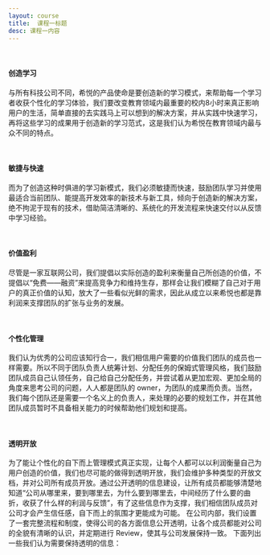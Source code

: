 ```yaml
---
layout: course
title:  课程一标题
desc: 课程一内容
---
```


&nbsp;&nbsp;

#### 创造学习
与所有科技公司不同，希悦的产品使命是要创造新的学习模式，来帮助每一个学习者收获个性化的学习体验，我们要改变教育领域内最重要的校内8小时来真正影响用户的生活，简单直接的去实践马上可以想到的解决方案，并从实践中快速学习，再将这些学习的成果用于创造新的学习范式，这是我们认为希悦在教育领域内最与众不同的特点。

&nbsp;&nbsp;

#### 敏捷与快速
而为了创造这种时俱进的学习新模式，我们必须敏捷而快速，鼓励团队学习并使用最适合当前团队、能提高开发效率的新技术与新工具，倾向于创造新的解决方案，绝不拘泥于现有的技术，借助简洁清晰的、系统化的开发流程来快速交付以从反馈中学习经验。

&nbsp;&nbsp;

#### 价值盈利
尽管是一家互联网公司，我们提倡以实际创造的盈利来衡量自己所创造的价值，不提倡以“免费——融资”来提高竞争力和维持生存，那样会让我们模糊了自己对于用户的真正价值的认知，放大了一些看似光鲜的需求，因此从成立以来希悦也都是靠利润来支撑团队的扩张与业务的发展。

&nbsp;&nbsp;

#### 个性化管理
我们认为优秀的公司应该知行合一，我们相信用户需要的价值我们团队的成员也一样需要。所以不同于团队负责人统筹计划、分配任务的保姆式管理风格，我们鼓励团队成员自己认领任务，自己给自己分配任务，并尝试着从更加宏观、更加全局的角度来思考公司的问题，人人都是团队的 owner，为团队的成果而负责。当然，我们每个团队还是需要一个名义上的负责人，来处理的必要的规划工作，并在其他团队成员暂时不具备相关能力的时候帮助他们规划和提高。

&nbsp;&nbsp;

#### 透明开放
为了能让个性化的自下而上管理模式真正实现，让每个人都可以以利润衡量自己为用户创造的价值，我们也尽可能的做得到透明开放，我们会维护多种类型的开放文档，并对公司所有成员开放。通过公开透明的信息建设，让所有成员都能够清楚地知道“公司从哪里来，要到哪里去，为什么要到哪里去，中间经历了什么要的曲折，收获了什么样的利润与反馈”，有了这些信息作为支撑，我们相信团队成员对公司才会产生信任感，自下而上的氛围才更能成为可能。 在公司内部，我们设置了一套完整流程和制度，使得公司的各方面信息公开透明，让各个成员都能对公司的全貌有清晰的认识，并定期进行 Review，使其与公司发展保持一致。 下面列出一些我们认为需要保持透明的信息：

&nbsp;&nbsp;

&nbsp;&nbsp;

&nbsp;&nbsp;
